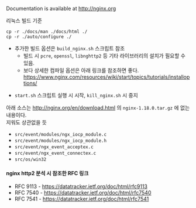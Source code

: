 
Documentation is available at http://nginx.org



리눅스 빌드 기준
```
cp -r ./docs/man ./docs/html ./
cp -r ./auto/configure ./
```

- 추가한 빌드 옵션은 `build_nginx.sh` 스크립트 참조
    - 빌드 시 `pcre`, `openssl`, `libnghttp2` 등 기타 라이브러리의 설치가 필요할 수 있음.
    - 보다 상세한 컴파일 옵션은 아래 링크를 참조하면 좋다. \
        <https://www.nginx.com/resources/wiki/start/topics/tutorials/installoptions/> 

+ `start.sh` 스크립트 실행 시 시작, `kill_nginx.sh` 시 중지

아래 소스는 <http://nginx.org/en/download.html> 의 `nginx-1.18.0.tar.gz` 에 없는 내용이다. \
지워도 상관없을 듯
- `src/event/modules/ngx_iocp_module.c`
- `src/event/modules/ngx_iocp_module.h`
- `src/event/ngx_event_acceptex.c`
- `src/event/ngx_event_connectex.c`
- `src/os/win32`


#### nginx http2 분석 시 참조한 RFC 링크

+ RFC 9113 - <https://datatracker.ietf.org/doc/html/rfc9113>
+ RFC 7540 - <https://datatracker.ietf.org/doc/html/rfc7540>
+ RFC 7541 - <https://datatracker.ietf.org/doc/html/rfc7541>

